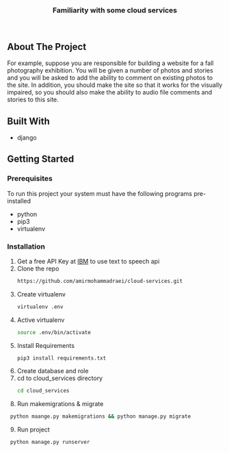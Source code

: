 <div align="center">
  <h3 align="center">Familiarity with some cloud services</h3>
</div>
<br>

## About The Project
For example, suppose you are responsible for building a website for a fall photography exhibition. You will be given a number of photos and stories and you will be asked to add the ability to comment on existing photos to the site. In addition, you should make the site so that it works for the visually impaired, so you should also make the ability to audio file comments and stories to this site.

## Built With
* django

## Getting Started

### Prerequisites
To run this project your system must have the following programs pre-installed
* python
* pip3
* virtualenv

### Installation

1. Get a free API Key at [IBM](https://www.ibm.com/cloud/watson-text-to-speech) to use text to speech api
2. Clone the repo
   ```sh
   https://github.com/amirmohammadraei/cloud-services.git
   ```
3. Create virtualenv
   ```sh
   virtualenv .env
   ```
4. Active virtualenv
   ```sh
   source .env/bin/activate
   ```
5. Install Requirements
   ```sh
   pip3 install requirements.txt
   ```
6. Create database and role
7. cd to cloud_services directory
   ```sh
   cd cloud_services
   ```
8. Run makemigrations & migrate 
  ```sh
   python maange.py makemigrations && python manage.py migrate
   ```
9. Run project 
  ```sh
   python manage.py runserver
   ```
